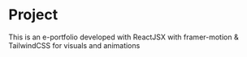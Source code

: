 # Project

This is an e-portfolio developed with ReactJSX with framer-motion & TailwindCSS for visuals and animations
